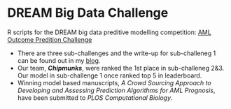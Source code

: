 # DREAM Big Data Challenge
R scripts for the DREAM big data preditive modelling competition: [AML Outcome Predition Challenge](https://www.synapse.org/#!Synapse:syn2455683/wiki/) 
- There are three sub-challenges and the write-up for sub-challeneg 1 can be found out in my [blog](http://hongleixie.github.io/blog/AML-Q1).
- Our team, ***Chipmunks***, were ranked the 1st place in sub-challeneg 2&3. Our model in sub-challenge 1 once ranked top 5 in leaderboard.
- Winning model based manuscripts, *A Crowd Sourcing Approach to Developing and Assessing Prediction Algorithms for AML Prognosis*, have been submitted to *PLOS Computational Biology*.


